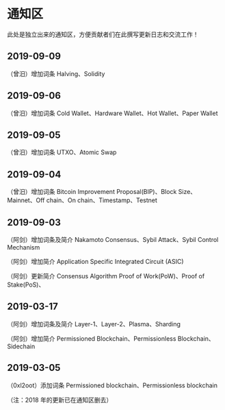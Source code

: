 # 通知区

此处是独立出来的通知区，方便贡献者们在此撰写更新日志和交流工作！

## 2019-09-09

（曾汨）增加词条 Halving、Solidity

## 2019-09-06

（曾汨）增加词条 Cold Wallet、Hardware Wallet、Hot Wallet、Paper Wallet

## 2019-09-05

（曾汨）增加词条 UTXO、Atomic Swap

## 2019-09-04

（曾汨）增加词条 Bitcoin Improvement Proposal(BIP)、Block Size、Mainnet、Off chain、On chain、Timestamp、Testnet

## 2019-09-03

（阿剑）增加词条及简介 Nakamoto Consensus、Sybil Attack、Sybil Control Mechanism

（阿剑）增加简介 Application Specific Integrated Circuit (ASIC)

（阿剑）更新简介 Consensus Algorithm Proof of Work(PoW)、Proof of Stake(PoS)、

## 2019-03-17

（阿剑）增加词条及简介 Layer-1、Layer-2、Plasma、Sharding

（阿剑）增加简介 Permissioned Blockchain、Permissionless Blockchain、Sidechain

## 2019-03-05

（0xl2oot）添加词条 Permissioned blockchain、Permissionless blockchain



（注：2018 年的更新已在通知区删去）



